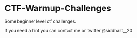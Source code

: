 # CTF-Warmup-Challenges
Some beginner level ctf challenges.

If you need a hint you can contact me on twitter @siddhant__20
